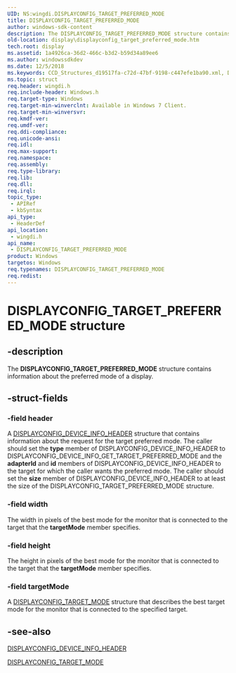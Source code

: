 ```yaml
---
UID: NS:wingdi.DISPLAYCONFIG_TARGET_PREFERRED_MODE
title: DISPLAYCONFIG_TARGET_PREFERRED_MODE
author: windows-sdk-content
description: The DISPLAYCONFIG_TARGET_PREFERRED_MODE structure contains information about the preferred mode of a display.
old-location: display\displayconfig_target_preferred_mode.htm
tech.root: display
ms.assetid: 1a4926ca-36d2-466c-b3d2-b59d34a89ee6
ms.author: windowssdkdev
ms.date: 12/5/2018
ms.keywords: CCD_Structures_d19517fa-c72d-47bf-9198-c447efe1ba90.xml, DISPLAYCONFIG_TARGET_PREFERRED_MODE, DISPLAYCONFIG_TARGET_PREFERRED_MODE structure [Display Devices], display.displayconfig_target_preferred_mode, wingdi/DISPLAYCONFIG_TARGET_PREFERRED_MODE
ms.topic: struct
req.header: wingdi.h
req.include-header: Windows.h
req.target-type: Windows
req.target-min-winverclnt: Available in Windows 7 Client.
req.target-min-winversvr: 
req.kmdf-ver: 
req.umdf-ver: 
req.ddi-compliance: 
req.unicode-ansi: 
req.idl: 
req.max-support: 
req.namespace: 
req.assembly: 
req.type-library: 
req.lib: 
req.dll: 
req.irql: 
topic_type:
 - APIRef
 - kbSyntax
api_type:
 - HeaderDef
api_location:
 - wingdi.h
api_name:
 - DISPLAYCONFIG_TARGET_PREFERRED_MODE
product: Windows
targetos: Windows
req.typenames: DISPLAYCONFIG_TARGET_PREFERRED_MODE
req.redist: 
---
```


# DISPLAYCONFIG_TARGET_PREFERRED_MODE structure


## -description


The <b>DISPLAYCONFIG_TARGET_PREFERRED_MODE</b> structure contains information about the preferred mode of a display.


## -struct-fields




### -field header

A <a href="https://msdn.microsoft.com/2fdfa54e-2a5f-448f-98e3-e51ce0acaeaf">DISPLAYCONFIG_DEVICE_INFO_HEADER</a> structure that contains information about the request for the target preferred mode. The caller should set the <b>type</b> member of DISPLAYCONFIG_DEVICE_INFO_HEADER to DISPLAYCONFIG_DEVICE_INFO_GET_TARGET_PREFERRED_MODE and the <b>adapterId</b> and <b>id</b> members of DISPLAYCONFIG_DEVICE_INFO_HEADER to the target for which the caller wants the preferred mode. The caller should set the <b>size</b> member of DISPLAYCONFIG_DEVICE_INFO_HEADER to at least the size of the DISPLAYCONFIG_TARGET_PREFERRED_MODE structure.


### -field width

The width in pixels of the best mode for the monitor that is connected to the target that the <b>targetMode</b> member specifies.


### -field height

The height in pixels of the best mode for the monitor that is connected to the target that the <b>targetMode</b> member specifies.


### -field targetMode

A <a href="https://msdn.microsoft.com/c81768f0-67d3-4ddd-94c8-013b1e4cf83e">DISPLAYCONFIG_TARGET_MODE</a> structure that describes the best target mode for the monitor that is connected to the specified target.


## -see-also




<a href="https://msdn.microsoft.com/2fdfa54e-2a5f-448f-98e3-e51ce0acaeaf">DISPLAYCONFIG_DEVICE_INFO_HEADER</a>



<a href="https://msdn.microsoft.com/c81768f0-67d3-4ddd-94c8-013b1e4cf83e">DISPLAYCONFIG_TARGET_MODE</a>
 

 

